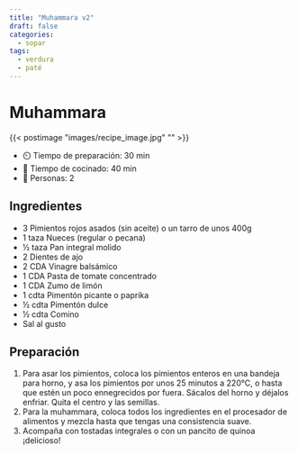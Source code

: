 ```yaml
---
title: "Muhammara v2"
draft: false 
categories: 
  - sopar 
tags: 
  - verdura
  - paté
---
```


# Muhammara 

{{< postimage "images/recipe_image.jpg" "" >}}


- ⏲️  Tiempo de preparación: 30 min 
- 🍳 Tiempo de cocinado: 40 min 
- 🍴 Personas: 2 

## Ingredientes

- 3 Pimientos rojos asados (sin aceite) o un tarro de unos 400g⁠
- 1 taza Nueces (regular o pecana)⁠
- ½ taza Pan integral molido⁠
- 2 Dientes de ajo⁠
- 2 CDA Vinagre balsámico⁠
- 1 CDA Pasta de tomate concentrado⁠
- 1 CDA Zumo de limón⁠
- 1 cdta Pimentón picante o paprika⁠
- ½ cdta Pimentón dulce⁠
- ½ cdta Comino⁠
- Sal al gusto⁠
⁠

## Preparación

1. Para asar los pimientos, coloca los pimientos enteros en una bandeja para horno, y asa los pimientos por unos 25 minutos a 220°C, o hasta que estén un poco ennegrecidos por fuera. Sácalos del horno y déjalos enfriar. Quita el centro y las semillas.⁠
2. Para la muhammara, coloca todos los ingredientes en el procesador de alimentos y mezcla hasta que tengas una consistencia suave.⁠
3. Acompaña con tostadas integrales o con un pancito de quinoa ¡delicioso!⁠
